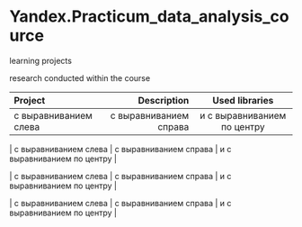 # Yandex.Practicum_data_analysis_cource
learning projects

research conducted within the course

| Project | Description | Used libraries |
| :-------------------- | ---------------------: |:---------------------------:|
| с выравниванием слева | с выравниванием справа | и с выравниванием по центру |

| с выравниванием слева | с выравниванием справа | и с выравниванием по центру |

| с выравниванием слева | с выравниванием справа | и с выравниванием по центру |

| с выравниванием слева | с выравниванием справа | и с выравниванием по центру |

